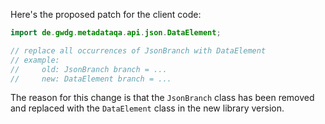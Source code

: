 Here's the proposed patch for the client code:
```java
import de.gwdg.metadataqa.api.json.DataElement;

// replace all occurrences of JsonBranch with DataElement
// example:
//     old: JsonBranch branch = ...
//     new: DataElement branch = ...
```
The reason for this change is that the `JsonBranch` class has been removed and replaced with the `DataElement` class in the new library version.